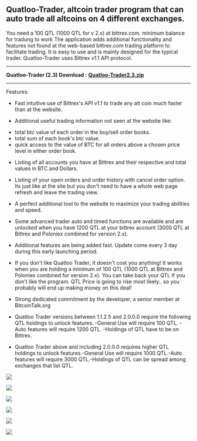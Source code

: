 ##  Quatloo-Trader, altcoin trader program that can auto trade all altcoins on 4 different exchanges. ##
You need a  100 QTL (1000 QTL for v 2.x) at bittrex.com. minimum balance for tradung to work
The application adds additional functionality and features not found at the web-based bittrex.com trading platform to facilitate trading.
It is easy to use and is mainly designed for the typical trader. Quatloo-Trader uses Bittrex v1.1 API protocol.

----------

**Quatloo-Trader (2.3) Download :**
**[Quatloo-Trader2.3.zip ](https://github.com/quatloo-trader/quatloo-trader/raw/master/Quatloo-Trader2.3.zip "Quatloo-Trader2.3.zip")**

----------
Features:

 * Fast intuitive use of Bittrex's API v1.1 to trade any alt coin much faster than at the website.

 * Additional useful trading information not seen at the website like:
- total btc value of each order in the buy/sell order books.
- total sum of each book's btc value.
- quick access to the value of BTC for all orders above a chosen price level in either order book.

* Listing of all accounts you have at Bittrex and their respective and total  values in BTC and Dollars.

* Listing of your open orders and order history with cancel order option.
 Its just like at the site but you don't need to have a whole web page refresh and leave the trading view.

* A perfect additional tool to the website to maximize your trading abilities and speed.

* Some advanced trader auto and timed functions are available and are unlocked when you have 1200 QTL at your bittrex account (3000 QTL at Bittrex and Poloniex combined for version 2.x).

* Additional features are being added fast.  Update come every 3 day during this early launching period.

* If you don't like Quatloo Trader, It doesn't cost you anything!  It works when you are holding a minimum of 100 QTL (1000 QTL at Bittrex and Poloniex combined for version 2.x). You can take back your QTL if you don't like the program.  QTL Price is going to rise most likely.. so you probably will end up making money on this deal!

* Strong dedicated commitment by the developer, a senior member at BitcoinTalk.org

* Quatloo Trader versions between 1.1.2.5 and 2.0.0.0  require the following QTL holdings to unlock features.
-General Use will require 100 QTL.
-Auto features will require 1200 QTL.
-Holdings of QTL have to be on Bittrex.

* Quatloo Trader above and including 2.0.0.0 requires higher QTL holdings to unlock features.-General Use will require 1000 QTL.-Auto features will require 3000 QTL.-Holdings of QTL can be spread among exchanges that list QTL.

![](http://quatloos.org/img/Trader-Latest.png)

![](http://quatloos.org/img/Trader-2/Trader2-1.png)

![](http://quatloos.org/img/Trader-2/Trader2-10.png)

![](http://quatloos.org/img/Trader-2/Trader2-2.png)

![](http://quatloos.org/img/Trader-2/Trader2-5.png)

![](http://quatloos.org/img/Trader-2/Trader2-6.png)
